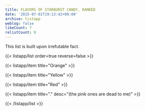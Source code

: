 ```yaml
---
title: FLAVORS OF STARBURST CANDY, RANKED
date: '2015-07-01T19:13:42+00:00'
archive: listapp
weblog: false
likeCount: 7
relistCount: 0
---
```


This list is built upon irrefutable fact.

<!--more-->

{{< listapp/list order=true reverse=false >}}

   {{< listapp/item title="Orange" >}}

   {{< listapp/item title="Yellow" >}}

   {{< listapp/item title="Red" >}}

   {{< listapp/item title="."
      desc="(the pink ones are dead to me)" >}}

{{< /listapp/list >}}
